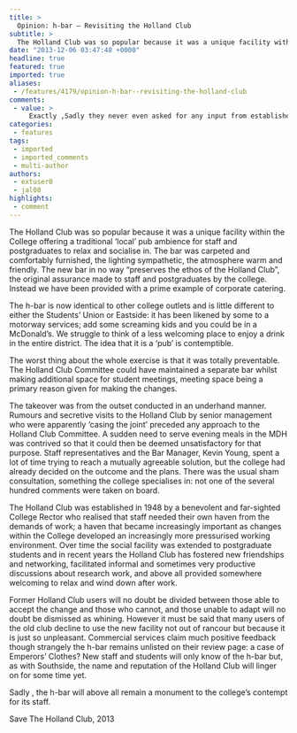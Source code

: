 ```yaml
---
title: >
  Opinion: h-bar – Revisiting the Holland Club
subtitle: >
  The Holland Club was so popular because it was a unique facility within the College offering a traditional ‘local’ pub ambience for staff and postgraduates to relax and socialise in...
date: "2013-12-06 03:47:48 +0000"
headline: true
featured: true
imported: true
aliases:
 - /features/4179/opinion-h-bar--revisiting-the-holland-club
comments:
 - value: >
     Exactly ,Sadly they never even asked for any input from established and experinced people. <br>
categories:
 - features
tags:
 - imported
 - imported_comments
 - multi-author
authors:
 - extuser0
 - jal08
highlights:
 - comment
---
```


The Holland Club was so popular because it was a unique facility within the College offering a traditional ‘local’ pub ambience for staff and postgraduates to relax and socialise in. The bar was carpeted and comfortably furnished, the lighting sympathetic, the atmosphere warm and friendly.
 The new bar in no way “preserves the ethos of the Holland Club”, the original assurance made to staff and postgraduates by the college. Instead we have been provided with a prime example of corporate catering.

The h-bar is now identical to other college outlets and is little different to either the Students’ Union or Eastside: it has been likened by some to a motorway services; add some screaming kids and you could be in a McDonald’s. We struggle to think of a less welcoming place to enjoy a drink in the entire district. The idea that it is a ‘pub’ is contemptible.

The worst thing about the whole exercise is that it was totally preventable. The Holland Club Committee could have maintained a separate bar whilst making additional space for student meetings, meeting space being a primary reason given for making the changes.

The takeover was from the outset conducted in an underhand manner. Rumours and secretive visits to the Holland Club by senior management who were apparently ‘casing the joint’ preceded any approach to the Holland Club Committee. A sudden need to serve evening meals in the MDH was contrived so that it could then be deemed unsatisfactory for that purpose. Staff representatives and the Bar Manager, Kevin Young, spent a lot of time trying to reach a mutually agreeable solution, but the college had already decided on the outcome and the plans. There was the usual sham consultation, something the college specialises in: not one of the several hundred comments were taken on board.

The Holland Club was established in 1948 by a benevolent and far-sighted College Rector who realised that staff needed their own haven from the demands of work; a haven that became increasingly important as changes within the College developed an increasingly more pressurised working environment. Over time the social facility was extended to postgraduate students and in recent years the Holland Club has fostered new friendships and networking, facilitated informal and sometimes very productive discussions about research work, and above all provided somewhere welcoming to relax and wind down after work.

Former Holland Club users will no doubt be divided between those able to accept the change and those who cannot, and those unable to adapt will no doubt be dismissed as whining. However it must be said that many users of the old club decline to use the new facility not out of rancour but because it is just so unpleasant. Commercial services claim much positive feedback though strangely the h-bar remains unlisted on their review page: a case of Emperors’ Clothes?
 New staff and students will only know of the h-bar but, as with Southside, the name and reputation of the Holland Club will linger on for some time yet.

Sadly , the h-bar will above all remain a monument to the college’s contempt for its staff.

Save The Holland Club, 2013
